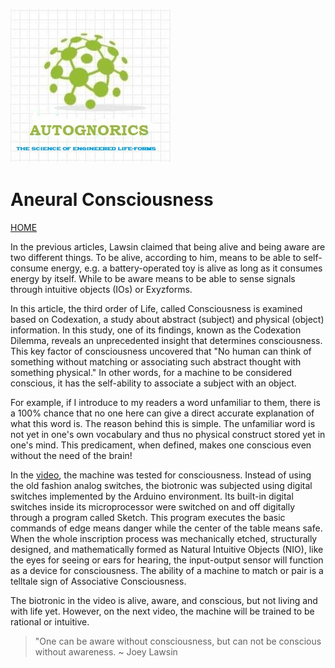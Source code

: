 ![Autognorics](gnorics.jpg)
# Aneural Consciousness 
[HOME](https://autognorics.github.io/) 

In the previous articles, Lawsin claimed that being alive and being aware are two different things. To be alive, according to him, means to be able to self-consume energy, e.g. a battery-operated toy is alive as long as it consumes energy by itself. While to be aware means to be able to sense signals through intuitive objects (IOs) or Exyzforms. 

In this article, the third order of Life, called Consciousness is examined based on Codexation, a study about abstract (subject) and physical (object) information. In this study, one of its findings, known as the Codexation Dilemma, reveals an unprecedented insight that determines consciousness. This key factor of consciousness uncovered that "No human can think of something without matching or associating such abstract thought with something physical." In other words, for a machine to be considered conscious, it has the self-ability to associate a subject with an object.  

For example, if I introduce to my readers a word unfamiliar to them,  there is a 100% chance that no one here can give a direct accurate explanation of what this word is. The reason behind this is simple. The unfamiliar word is not yet in one's own vocabulary and thus no physical construct stored yet in one's mind. This predicament, when defined, makes one conscious even without the need of the brain!

In the [video](https://www.youtube.com/watch?v=QoYvR7LgpU4&feature=emb_title), the machine was tested for consciousness. Instead of using the old fashion analog switches, the biotronic was subjected using digital switches implemented by the Arduino environment. Its built-in digital switches inside its microprocessor were switched on and off digitally through a program called Sketch. This program executes the basic commands of edge means danger while the center of the table means safe. When the whole inscription process was mechanically etched, structurally designed, and mathematically formed as Natural Intuitive Objects (NIO), like the eyes for seeing or ears for hearing, the input-output sensor will function as a device for consciousness. The ability of a machine to match or pair is a telltale sign of Associative Consciousness.

The biotronic in the video is alive, aware, and conscious, but not living and with life yet. However, on the next video, the machine will be trained to be rational or intuitive.


> "One can be aware without consciousness, but can not be conscious without awareness.
> ~ Joey Lawsin
